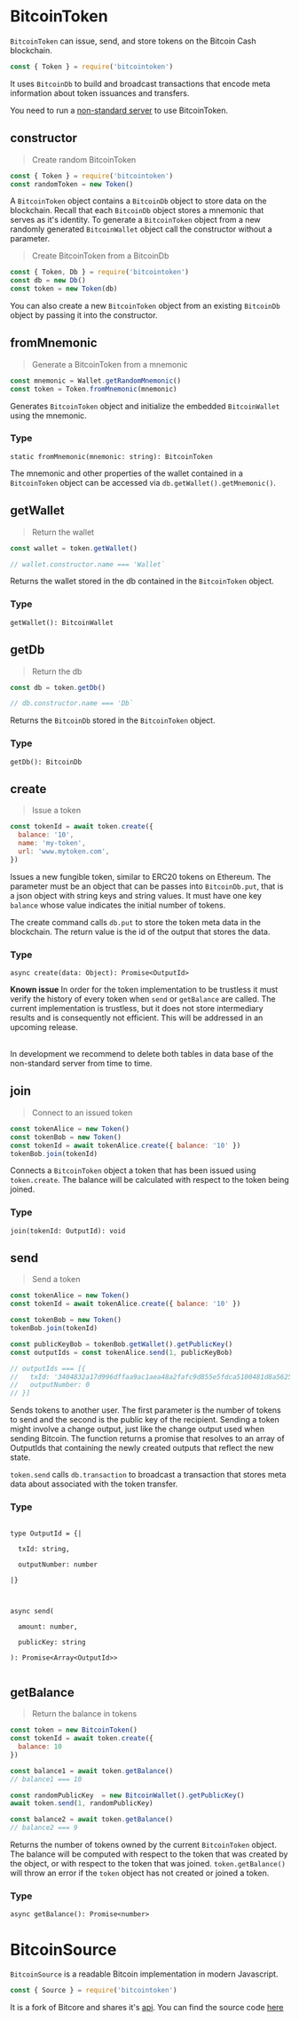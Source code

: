 
# BitcoinToken

<code>BitcoinToken</code> can issue, send, and store tokens on the Bitcoin Cash blockchain.

````javascript
const { Token } = require('bitcointoken')
````

It uses <code>BitcoinDb</code> to build and broadcast transactions that encode meta information about token issuances and transfers.

<aside class="notice">You need to run a <a href="https://github.com/the-bitcoin-token/bitcoin-non-standard-server">non-standard server</a> to use BitcoinToken.</aside>


## constructor

> Create random BitcoinToken

````javascript
const { Token } = require('bitcointoken')
const randomToken = new Token()
````

A `BitcoinToken` object contains a `BitcoinDb` object to store data on the blockchain. Recall that each `BitcoinDb` object stores a mnemonic that serves as it's identity. To generate a `BitcoinToken` object from a new randomly generated `BitcoinWallet` object call the constructor without a parameter.

> Create BitcoinToken from a BitcoinDb

````javascript
const { Token, Db } = require('bitcointoken')
const db = new Db()
const token = new Token(db)
````

You can also create a new `BitcoinToken` object from an existing `BitcoinDb` object by passing it into the constructor.

## fromMnemonic

> Generate a BitcoinToken from a mnemonic

````javascript
const mnemonic = Wallet.getRandomMnemonic()
const token = Token.fromMnemonic(mnemonic)
````

Generates `BitcoinToken` object and initialize the embedded `BitcoinWallet` using the mnemonic.

### Type

<code>static fromMnemonic(mnemonic: string): BitcoinToken</code>


<aside class="notice">The mnemonic and other properties of the wallet contained in a <code>BitcoinToken</code> object can be accessed via <code>db.getWallet().getMnemonic()</code>.</aside>


## getWallet

> Return the wallet

````javascript
const wallet = token.getWallet()

// wallet.constructor.name === 'Wallet`
````

Returns the wallet stored in the db contained in the `BitcoinToken` object.

### Type

<code>getWallet(): BitcoinWallet</code>


## getDb

> Return the db

````javascript
const db = token.getDb()

// db.constructor.name === 'Db`
````

Returns the `BitcoinDb` stored in the `BitcoinToken` object.

### Type

<code>getDb(): BitcoinDb</code>



## create

> Issue a token

````javascript
const tokenId = await token.create({
  balance: '10',
  name: 'my-token',
  url: 'www.mytoken.com',
})
````

Issues a new fungible token, similar to ERC20 tokens on Ethereum. The parameter must be an object that can be passes into <code>BitcoinDb.put</code>, that is a json object with string keys and string values. It must have one key <code>balance</code> whose value indicates the initial number of tokens.

The create command calls <code>db.put</code> to store the token meta data in the blockchain. The return value is the id of the output that stores the data.

### Type

<code>async create(data: Object): Promise&lt;OutputId&gt;</code>


<aside class="warning"><strong>Known issue</strong> In order for the token implementation to be trustless it must verify the history of every token when <code>send</code> or <code>getBalance</code> are called. The current implementation is trustless, but it does not store intermediary results and is consequently not efficient. This will be addressed in an upcoming release.<br /><br />

In development we recommend to delete both tables in data base of the non-standard server from time to time.
</aside>


## join

> Connect to an issued token

````javascript
const tokenAlice = new Token()
const tokenBob = new Token()
const tokenId = await tokenAlice.create({ balance: '10' })
tokenBob.join(tokenId)
````

Connects a `BitcoinToken` object a token that has been issued using `token.create`. The balance will be calculated with respect to the token being joined.

### Type
<code>join(tokenId: OutputId): void</code>

## send

> Send a token

````javascript
const tokenAlice = new Token()
const tokenId = await tokenAlice.create({ balance: '10' })

const tokenBob = new Token()
tokenBob.join(tokenId)

const publicKeyBob = tokenBob.getWallet().getPublicKey()
const outputIds = const tokenAlice.send(1, publicKeyBob)

// outputIds === [{
//   txId: '3404832a17d996dffaa9ac1aea48a2fafc9d855e5fdca5100481d8a562523dfb',
//   outputNumber: 0
// }]
````

Sends tokens to another user. The first parameter is the number of tokens to send and the second is the public key of the recipient. Sending a token might involve a change output, just like the change output used when sending Bitcoin. The function returns a promise that resolves to an array of OutputIds that containing the newly created outputs that reflect the new state.

<code>token.send</code> calls <code>db.transaction</code> to broadcast a transaction that stores meta data about associated with the token transfer.

### Type

<code>
type OutputId = {|<br />
&nbsp;&nbsp;txId: string,<br />
&nbsp;&nbsp;outputNumber: number<br />
|}<br />
<br />
async send(<br />
&nbsp;&nbsp;amount: number,<br />
&nbsp;&nbsp;publicKey: string<br />
): Promise&lt;Array&lt;OutputId&gt;&gt;<br />
</code>


## getBalance

> Return the balance in tokens

````javascript
const token = new BitcoinToken()
const tokenId = await token.create({
  balance: 10
})

const balance1 = await token.getBalance()
// balance1 === 10

const randomPublicKey  = new BitcoinWallet().getPublicKey()
await token.send(1, randomPublicKey)

const balance2 = await token.getBalance()
// balance2 === 9
````

Returns the number of tokens owned by the current `BitcoinToken` object. The balance will be computed with respect to the token that was created by the object, or with respect to the token that was joined. <code>token.getBalance()</code> will throw an error if the <code>token</code> object has not created or joined a token.

### Type

<code>async getBalance(): Promise&lt;number&gt;</code>

# BitcoinSource

<code>BitcoinSource</code> is a readable Bitcoin implementation in modern Javascript.

````javascript
const { Source } = require('bitcointoken')
````

It is a fork of Bitcore and shares it's [api](https://bitcore.io/api/). You can find the source code [here](https://github.com/the-bitcoin-token/BitcoinSource)